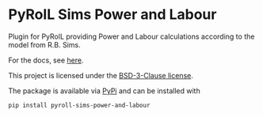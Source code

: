# PyRolL Sims Power and Labour

Plugin for PyRolL providing Power and Labour calculations according to the model from R.B. Sims.

For the docs, see [here](docs/docs.pdf).

This project is licensed under the [BSD-3-Clause license](LICENSE).

The package is available via [PyPi](https://pypi.org/project/pyroll-sims-power-and-labour/) and can be installed with
    
    pip install pyroll-sims-power-and-labour


